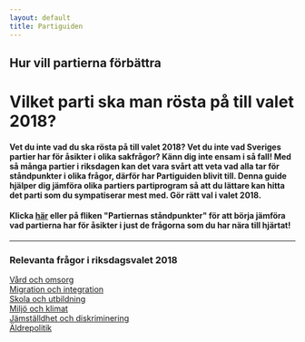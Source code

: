 ```yaml
---
layout: default
title: Partiguiden
---
```

<div id="content" class="pt-0">
  <div class="text-center text-light mb-3 mw-100 py-4" id="hemjumbotron">
      <h2 class="m-0 font-weight-light"> Hur vill partierna förbättra <br>
          <span class="element" id="typeText"></span> 
          <span class="typed-cursor"></span>
      </h2>
    </div>
    <div class="container">
        <div class="row">
            <div class="col-md-10 offset-md-1">
              <h1 class="font-weight-light text-center mt-2">Vilket parti ska man rösta på till valet 2018?</h1>
              <h4 class="contentText">Vet du inte vad du ska rösta på till valet 2018? Vet du inte vad Sveriges partier har för åsikter i olika sakfrågor? Känn dig inte ensam i så fall! Med så många partier i riksdagen kan det vara svårt att veta vad alla tar för ståndpunkter i olika frågor, därför har Partiguiden blivit till. Denna guide hjälper dig jämföra olika partiers partiprogram så att du lättare kan hitta det parti som du sympatiserar mest med. Gör rätt val i valet 2018.</h4>
              <h4 class="contentText">Klicka <a href="/partiernas-standpunkter.html">här</a> eller på fliken "Partiernas ståndpunkter" för att börja jämföra vad partierna har för åsikter i just de frågorna som du har nära till hjärtat!</h4>
              <hr class="my-3">
              <h3 class="relevant_questions mt-0 font-weight-light ml-1">Relevanta frågor i riksdagsvalet 2018</h3>
              <div class="list-group d-inline-block">
                  <div class="list-container float-left">
                        <a href="/amnen/vard-och-omsorg" class="rounded text-dark d-block listItem py-3 px-3 bg-light">Vård och omsorg</a>
                  </div>
                  <div class="list-container float-left">
                      <a href="/amnen/migration-och-integration" class="rounded text-dark d-block listItem py-3 px-3 bg-light">Migration och integration</a>
                    </div>
                    <div class="list-container float-left">
                        <a href="/amnen/skola" class="rounded text-dark d-block listItem py-3 px-3 bg-light">Skola och utbildning</a>
                    </div>
                    <div class="list-container float-left">
                        <a href="/amnen/miljo" class="rounded text-dark d-block listItem py-3 px-3 bg-light">Miljö och klimat</a>
                    </div>
                    <div class="list-container float-left">
                        <a href="/amnen/jamstalldhet-och-diskriminering" class="rounded text-dark d-block listItem py-3 px-3 bg-light">Jämställdhet och diskriminering</a>
                    </div>
                    <div class="list-container float-left">
                        <a href="/amnen/aldrepolitik" class="rounded text-dark d-block listItem py-3 px-3 bg-light">Äldrepolitik</a>
                    </div>
                </div>
            </div>
        </div>
    </div>
</div>
